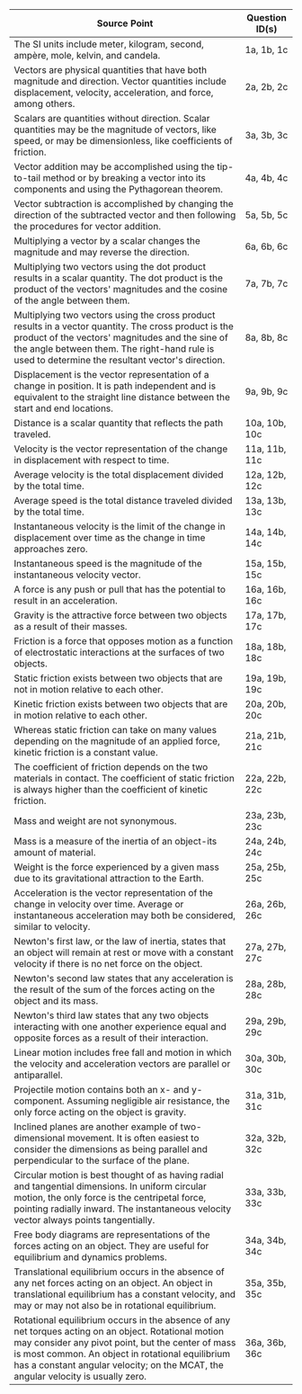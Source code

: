 | Source Point | Question ID(s) |
|---|---|
| The SI units include meter, kilogram, second, ampère, mole, kelvin, and candela. | 1a, 1b, 1c |
| Vectors are physical quantities that have both magnitude and direction. Vector quantities include displacement, velocity, acceleration, and force, among others. | 2a, 2b, 2c |
| Scalars are quantities without direction. Scalar quantities may be the magnitude of vectors, like speed, or may be dimensionless, like coefficients of friction. | 3a, 3b, 3c |
| Vector addition may be accomplished using the tip-to-tail method or by breaking a vector into its components and using the Pythagorean theorem. | 4a, 4b, 4c |
| Vector subtraction is accomplished by changing the direction of the subtracted vector and then following the procedures for vector addition. | 5a, 5b, 5c |
| Multiplying a vector by a scalar changes the magnitude and may reverse the direction. | 6a, 6b, 6c |
| Multiplying two vectors using the dot product results in a scalar quantity. The dot product is the product of the vectors' magnitudes and the cosine of the angle between them. | 7a, 7b, 7c |
| Multiplying two vectors using the cross product results in a vector quantity. The cross product is the product of the vectors' magnitudes and the sine of the angle between them. The right-hand rule is used to determine the resultant vector's direction. | 8a, 8b, 8c |
| Displacement is the vector representation of a change in position. It is path independent and is equivalent to the straight line distance between the start and end locations. | 9a, 9b, 9c |
| Distance is a scalar quantity that reflects the path traveled. | 10a, 10b, 10c |
| Velocity is the vector representation of the change in displacement with respect to time. | 11a, 11b, 11c |
| Average velocity is the total displacement divided by the total time. | 12a, 12b, 12c |
| Average speed is the total distance traveled divided by the total time. | 13a, 13b, 13c |
| Instantaneous velocity is the limit of the change in displacement over time as the change in time approaches zero. | 14a, 14b, 14c |
| Instantaneous speed is the magnitude of the instantaneous velocity vector. | 15a, 15b, 15c |
| A force is any push or pull that has the potential to result in an acceleration. | 16a, 16b, 16c |
| Gravity is the attractive force between two objects as a result of their masses. | 17a, 17b, 17c |
| Friction is a force that opposes motion as a function of electrostatic interactions at the surfaces of two objects. | 18a, 18b, 18c |
| Static friction exists between two objects that are not in motion relative to each other. | 19a, 19b, 19c |
| Kinetic friction exists between two objects that are in motion relative to each other. | 20a, 20b, 20c |
| Whereas static friction can take on many values depending on the magnitude of an applied force, kinetic friction is a constant value. | 21a, 21b, 21c |
| The coefficient of friction depends on the two materials in contact. The coefficient of static friction is always higher than the coefficient of kinetic friction. | 22a, 22b, 22c |
| Mass and weight are not synonymous. | 23a, 23b, 23c |
| Mass is a measure of the inertia of an object-its amount of material. | 24a, 24b, 24c |
| Weight is the force experienced by a given mass due to its gravitational attraction to the Earth. | 25a, 25b, 25c |
| Acceleration is the vector representation of the change in velocity over time. Average or instantaneous acceleration may both be considered, similar to velocity. | 26a, 26b, 26c |
| Newton's first law, or the law of inertia, states that an object will remain at rest or move with a constant velocity if there is no net force on the object. | 27a, 27b, 27c |
| Newton's second law states that any acceleration is the result of the sum of the forces acting on the object and its mass. | 28a, 28b, 28c |
| Newton's third law states that any two objects interacting with one another experience equal and opposite forces as a result of their interaction. | 29a, 29b, 29c |
| Linear motion includes free fall and motion in which the velocity and acceleration vectors are parallel or antiparallel. | 30a, 30b, 30c |
| Projectile motion contains both an x- and y-component. Assuming negligible air resistance, the only force acting on the object is gravity. | 31a, 31b, 31c |
| Inclined planes are another example of two-dimensional movement. It is often easiest to consider the dimensions as being parallel and perpendicular to the surface of the plane. | 32a, 32b, 32c |
| Circular motion is best thought of as having radial and tangential dimensions. In uniform circular motion, the only force is the centripetal force, pointing radially inward. The instantaneous velocity vector always points tangentially. | 33a, 33b, 33c |
| Free body diagrams are representations of the forces acting on an object. They are useful for equilibrium and dynamics problems. | 34a, 34b, 34c |
| Translational equilibrium occurs in the absence of any net forces acting on an object. An object in translational equilibrium has a constant velocity, and may or may not also be in rotational equilibrium. | 35a, 35b, 35c |
| Rotational equilibrium occurs in the absence of any net torques acting on an object. Rotational motion may consider any pivot point, but the center of mass is most common. An object in rotational equilibrium has a constant angular velocity; on the MCAT, the angular velocity is usually zero. | 36a, 36b, 36c |